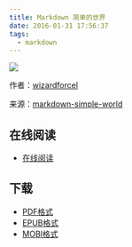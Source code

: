 ```yaml
---
title: Markdown 简单的世界
date: 2016-01-31 17:56:37
tags:
  - markdown
---
```


![](https://ek8whxe.cloudimg.io/s/width/226/https://www.gitbook.com/cover/book/wizardforcel/markdown-simple-world.jpg?build=1452128971588&v=12.0.2)

作者：[wizardforcel](https://github.com/wizardforcel)

来源：[markdown-simple-world](https://github.com/wizardforcel/markdown-simple-world)

<!--more-->

## 在线阅读 ##

+ [在线阅读](https://www.gitbook.com/book/wizardforcel/markdown-simple-world/details)

## 下载 ##

+ [PDF格式](https://www.gitbook.com/download/pdf/book/wizardforcel/markdown-simple-world)
+ [EPUB格式](https://www.gitbook.com/download/epub/book/wizardforcel/markdown-simple-world)
+ [MOBI格式](https://www.gitbook.com/download/mobi/book/wizardforcel/markdown-simple-world)